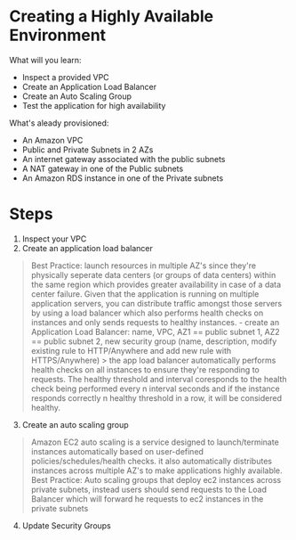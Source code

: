 # Creating a Highly Available Environment

What will you learn:
- Inspect a provided VPC
- Create an Application Load Balancer
- Create an Auto Scaling Group
- Test the application for high availability

What's aleady provisioned:
 - An Amazon VPC
 - Public and Private Subnets in 2 AZs
 - An internet gateway associated with the public subnets
 - A NAT gateway in one of the Public subnets
 - An Amazon RDS instance in one of the Private subnets

# Steps
1. Inspect your VPC
2. Create an application load balancer
> Best Practice: launch resources in multiple AZ's since they're physically seperate data centers (or groups of data centers) within the same region which provides greater availability in case of a data center failure. Given that the application is running on multiple application servers, you can distribute traffic amongst those servers by using a load balancer which also performs health checks on instances and only sends requests to healthy instances. 
    - create an Application Load Balancer: name, VPC, AZ1 == public subnet 1, AZ2 == public subnet 2, new security group (name, description, modify existing rule to HTTP/Anywhere and add new rule with HTTPS/Anywhere)
    > the app load balancer automatically performs health checks on all instances to ensure they're responding to requests. The healthy threshold and interval coresponds to the health check being performed every n interval seconds and if the instance responds correctly n healthy threshold in a row, it will be considered healthy.
3. Create an auto scaling group
> Amazon EC2 auto scaling is a service designed to launch/terminate instances automatically based on user-defined policies/schedules/health checks. it also automatically distributes instances across multiple AZ's to make applications highly available.
> Best Practice:  Auto scaling groups that deploy ec2 instances across private subnets, instead users should send requests to the Load Balancer which will forward he requests to ec2 instances in the private subnets
4. Update Security Groups
